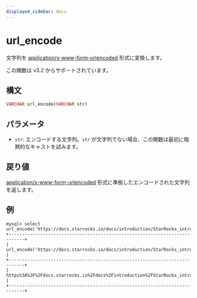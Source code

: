 ```yaml
---
displayed_sidebar: docs
---
```


# url_encode

文字列を [application/x-www-form-urlencoded](https://www.w3.org/TR/html4/interact/forms.html#h-17.13.4.1) 形式に変換します。

この関数は v3.2 からサポートされています。

## 構文

```haskell
VARCHAR url_encode(VARCHAR str)
```

## パラメータ

- `str`: エンコードする文字列。`str` が文字列でない場合、この関数は最初に暗黙的なキャストを試みます。

## 戻り値

[application/x-www-form-urlencoded](https://www.w3.org/TR/html4/interact/forms.html#h-17.13.4.1) 形式に準拠したエンコードされた文字列を返します。

## 例

```plaintext
mysql> select url_encode('https://docs.starrocks.io/docs/introduction/StarRocks_intro/');
+----------------------------------------------------------------------------+
| url_encode('https://docs.starrocks.io/docs/introduction/StarRocks_intro/') |
+----------------------------------------------------------------------------+
| https%3A%2F%2Fdocs.starrocks.io%2Fdocs%2Fintroduction%2FStarRocks_intro%2F |
+----------------------------------------------------------------------------+
```